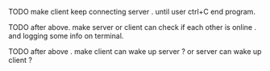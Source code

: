 TODO make client keep connecting server . until user ctrl+C end program.

TODO after above. make server or client can check if each other is online . and logging some info on terminal.

TODO after above . make client can wake up server ? or server can wake up client ? 
